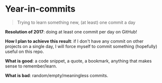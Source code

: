 # Year-in-commits
> Trying to learn something new, (at least) one commit a day

**Resolution of 2017**: doing at least one commit per day on GitHub!

**How I plan to achieve this result**: if I don't have any commit on other projects on a single day, I will force myself to commit something (hopefully) useful on this repo. 

**What is good**: a code snippet, a quote, a bookmark, anything that makes sense to remember/learn.

**What is bad**: random/empty/meaningless commits.
